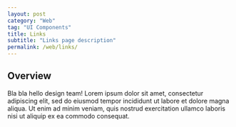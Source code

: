 ```yaml
---
layout: post
category: "Web"
tag: "UI Components"
title: Links
subtitle: "Links page description"
permalink: /web/links/
---
```


## Overview
Bla bla hello design team!
Lorem ipsum dolor sit amet, consectetur adipiscing elit, sed do eiusmod tempor incididunt ut labore et dolore magna aliqua. Ut enim ad minim veniam, quis nostrud exercitation ullamco laboris nisi ut aliquip ex ea commodo consequat.
